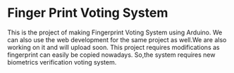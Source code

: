 # Finger Print Voting System
This is the project of making Fingerprint Voting System using Arduino.
We can also use the web development for the same project as well.We are also working on it and will upload soon.
This project requires modifications as fingerprint can easily be copied nowadays.
So,the system requires new biometrics verification voting system.
